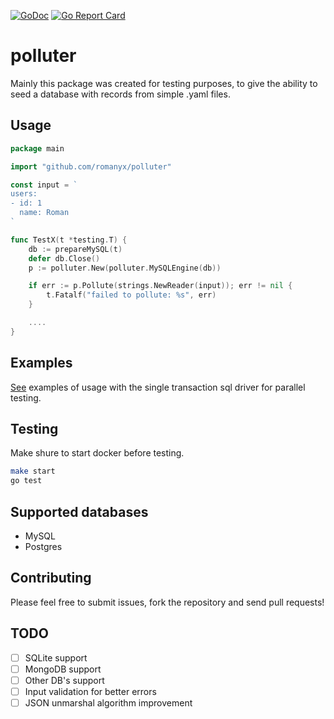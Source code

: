 [![GoDoc](https://godoc.org/github.com/romanyx/polluter?status.svg)](https://godoc.org/github.com/romanyx/polluter)
[![Go Report Card](https://goreportcard.com/badge/github.com/romanyx/polluter)](https://goreportcard.com/report/github.com/romanyx/polluter)

# polluter

Mainly this package was created for testing purposes, to give the ability to seed a database with records from simple .yaml files.

## Usage

```go
package main

import "github.com/romanyx/polluter"

const input = `
users:
- id: 1
  name: Roman
`

func TestX(t *testing.T) {
	db := prepareMySQL(t)
	defer db.Close()
	p := polluter.New(polluter.MySQLEngine(db))

	if err := p.Pollute(strings.NewReader(input)); err != nil {
		t.Fatalf("failed to pollute: %s", err)
	}

	....
}
```

## Examples

[See](https://github.com/romanyx/polluter/blob/master/polluter_test.go#L109) examples of usage with the single transaction sql driver for parallel testing.

## Testing

Make shure to start docker before testing.

```bash
make start
go test
```

## Supported databases

* MySQL
* Postgres

## Contributing

Please feel free to submit issues, fork the repository and send pull requests!

## TODO

* [ ] SQLite support
* [ ] MongoDB support
* [ ] Other DB's support
* [ ] Input validation for better errors
* [ ] JSON unmarshal algorithm improvement
